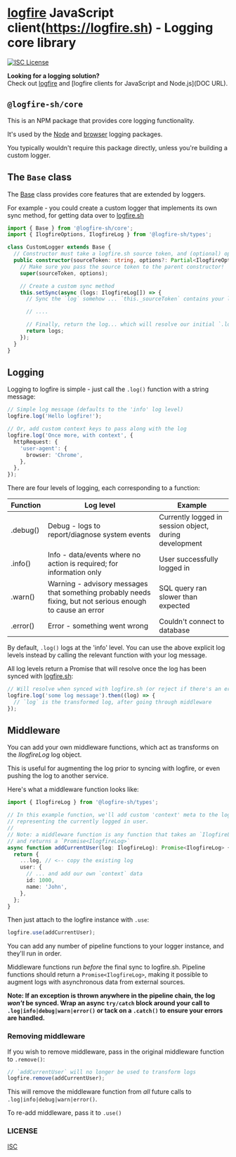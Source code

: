 # [logfire](https://logfire.sh) JavaScript client(https://logfire.sh) - Logging core library

[![ISC License](https://img.shields.io/badge/license-ISC-ff69b4.svg)](LICENSE.md)

**Looking for a logging solution?**  
Check out [logfire](https://logfire.sh) and [logfire clients for JavaScript and Node.js](DOC URL).

## `@logfire-sh/core`

This is an NPM package that provides core logging functionality.

It's used by the [Node](https://github.com/logfire-sh/logfire-js/tree/master/packages/node) and [browser](https://github.com/logfire-sh/logfire-js/tree/master/packages/browser) logging packages.

You typically wouldn't require this package directly, unless you're building a custom logger.

## The `Base` class

The [Base](src/base.ts) class provides core features that are extended by loggers.

For example - you could create a custom logger that implements its own sync method, for getting data over to [logfire.sh](https://logfire.sh)

```typescript
import { Base } from '@logfire-sh/core';
import { IlogfireOptions, IlogfireLog } from '@logfire-sh/types';

class CustomLogger extends Base {
  // Constructor must take a logfire.sh source token, and (optional) options
  public constructor(sourceToken: string, options?: Partial<IlogfireOptions>) {
    // Make sure you pass the source token to the parent constructor!
    super(sourceToken, options);

    // Create a custom sync method
    this.setSync(async (logs: IlogfireLog[]) => {
      // Sync the `log` somehow ... `this._sourceToken` contains your logfire source token

      // ....

      // Finally, return the log... which will resolve our initial `.log()` call
      return logs;
    });
  }
}
```

## Logging

Logging to logfire is simple - just call the `.log()` function with a string message:

```typescript
// Simple log message (defaults to the 'info' log level)
logfire.log('Hello logfire!');

// Or, add custom context keys to pass along with the log
logfire.log('Once more, with context', {
  httpRequest: {
    'user-agent': {
      browser: 'Chrome',
    },
  },
});
```

There are four levels of logging, each corresponding to a function:

| Function | Log level                                                                                                  | Example                                                |
| -------- | ---------------------------------------------------------------------------------------------------------- | ------------------------------------------------------ |
| .debug() | Debug - logs to report/diagnose system events                                                              | Currently logged in session object, during development |
| .info()  | Info - data/events where no action is required; for information only                                       | User successfully logged in                            |
| .warn()  | Warning - advisory messages that something probably needs fixing, but not serious enough to cause an error | SQL query ran slower than expected                     |
| .error() | Error - something went wrong                                                                               | Couldn't connect to database                           |

By default, `.log()` logs at the 'info' level. You can use the above explicit log levels instead by calling the relevant function with your log message.

All log levels return a Promise that will resolve once the log has been synced with [logfire.sh](https://logfire.sh):

```typescript
// Will resolve when synced with logfire.sh (or reject if there's an error)
logfire.log('some log message').then((log) => {
  // `log` is the transformed log, after going through middleware
});
```

## Middleware

You can add your own middleware functions, which act as transforms on the _IlogfireLog_ log object.

This is useful for augmenting the log prior to syncing with logfire, or even pushing the log to another service.

Here's what a middleware function looks like:

```typescript
import { IlogfireLog } from '@logfire-sh/types';

// In this example function, we'll add custom 'context' meta to the log
// representing the currently logged in user.
//
// Note: a middleware function is any function that takes an `IlogfireLog`
// and returns a `Promise<IlogfireLog>`
async function addCurrentUser(log: IlogfireLog): Promise<IlogfireLog> {
  return {
    ...log, // <-- copy the existing log
    user: {
      // ... and add our own `context` data
      id: 1000,
      name: 'John',
    },
  };
}
```

Then just attach to the logfire instance with `.use`:

```typescript
logfire.use(addCurrentUser);
```

You can add any number of pipeline functions to your logger instance, and they'll run in order.

Middleware functions run _before_ the final sync to logfire.sh. Pipeline functions should return a `Promise<IlogfireLog>`, making it possible to augment logs with asynchronous data from external sources.

**Note: If an exception is thrown anywhere in the pipeline chain, the log _won't_ be synced. Wrap an async `try/catch` block around your call to `.log|info|debug|warn|error()` or tack on a `.catch()` to ensure your errors are handled.**

### Removing middleware

If you wish to remove middleware, pass in the original middleware function to `.remove()`:

```typescript
// `addCurrentUser` will no longer be used to transform logs
logfire.remove(addCurrentUser);
```

This will remove the middleware function from _all_ future calls to `.log|info|debug|warn|error()`.

To re-add middleware, pass it to `.use()`

### LICENSE

[ISC](LICENSE.md)
